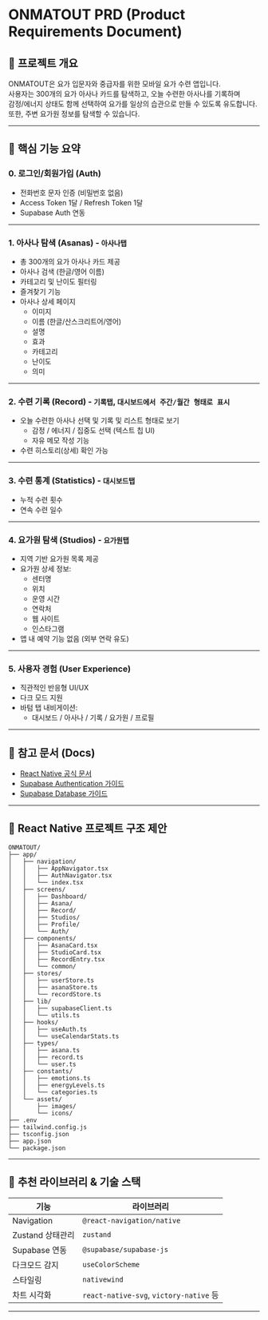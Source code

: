 # ONMATOUT PRD (Product Requirements Document)

## 🧘 프로젝트 개요

ONMATOUT은 요가 입문자와 중급자를 위한 모바일 요가 수련 앱입니다.  
사용자는 300개의 요가 아사나 카드를 탐색하고, 오늘 수련한 아사나를 기록하며  
감정/에너지 상태도 함께 선택하여 요가를 일상의 습관으로 만들 수 있도록 유도합니다.  
또한, 주변 요가원 정보를 탐색할 수 있습니다.

---

## 📌 핵심 기능 요약

### 0. 로그인/회원가입 (Auth)

- 전화번호 문자 인증 (비밀번호 없음)
- Access Token 1달 / Refresh Token 1달
- Supabase Auth 연동

---

### 1. 아사나 탐색 (Asanas) - `아사나탭`

- 총 300개의 요가 아사나 카드 제공
- 아사나 검색 (한글/영어 이름)
- 카테고리 및 난이도 필터링
- 즐겨찾기 기능
- 아사나 상세 페이지
  - 이미지
  - 이름 (한글/산스크리트어/영어)
  - 설명
  - 효과
  - 카테고리
  - 난이도
  - 의미

---

### 2. 수련 기록 (Record) - `기록탭`, `대시보드에서 주간/월간 형태로 표시`

- 오늘 수련한 아사나 선택 및 기록 및 리스트 형태로 보기
  - 감정 / 에너지 / 집중도 선택 (텍스트 칩 UI)
  - 자유 메모 작성 기능
- 수련 히스토리(상세) 확인 가능

---

### 3. 수련 통계 (Statistics) - `대시보드탭`

- 누적 수련 횟수
- 연속 수련 일수

---

### 4. 요가원 탐색 (Studios) - `요가원탭`

- 지역 기반 요가원 목록 제공
- 요가원 상세 정보:
  - 센터명
  - 위치
  - 운영 시간
  - 연락처
  - 웹 사이트
  - 인스타그램
- 앱 내 예약 기능 없음 (외부 연락 유도)

---

### 5. 사용자 경험 (User Experience)

- 직관적인 반응형 UI/UX
- 다크 모드 지원
- 바텀 탭 내비게이션:
  - 대시보드 / 아사나 / 기록 / 요가원 / 프로필

---

## 🔗 참고 문서 (Docs)

- [React Native 공식 문서](https://reactnative.dev/)
- [Supabase Authentication 가이드](https://supabase.com/docs/guides/auth)
- [Supabase Database 가이드](https://supabase.com/docs/guides/database)

---

## 📁 React Native 프로젝트 구조 제안

```
ONMATOUT/
├── app/
│   ├── navigation/
│   │   ├── AppNavigator.tsx
│   │   ├── AuthNavigator.tsx
│   │   └── index.tsx
│   ├── screens/
│   │   ├── Dashboard/
│   │   ├── Asana/
│   │   ├── Record/
│   │   ├── Studios/
│   │   ├── Profile/
│   │   └── Auth/
│   ├── components/
│   │   ├── AsanaCard.tsx
│   │   ├── StudioCard.tsx
│   │   ├── RecordEntry.tsx
│   │   └── common/
│   ├── stores/
│   │   ├── userStore.ts
│   │   ├── asanaStore.ts
│   │   └── recordStore.ts
│   ├── lib/
│   │   ├── supabaseClient.ts
│   │   └── utils.ts
│   ├── hooks/
│   │   ├── useAuth.ts
│   │   └── useCalendarStats.ts
│   ├── types/
│   │   ├── asana.ts
│   │   ├── record.ts
│   │   └── user.ts
│   ├── constants/
│   │   ├── emotions.ts
│   │   ├── energyLevels.ts
│   │   └── categories.ts
│   └── assets/
│       ├── images/
│       └── icons/
├── .env
├── tailwind.config.js
├── tsconfig.json
├── app.json
└── package.json
```

---

## 🧩 추천 라이브러리 & 기술 스택

| 기능             | 라이브러리                              |
| ---------------- | --------------------------------------- |
| Navigation       | `@react-navigation/native`              |
| Zustand 상태관리 | `zustand`                               |
| Supabase 연동    | `@supabase/supabase-js`                 |
| 다크모드 감지    | `useColorScheme`                        |
| 스타일링         | `nativewind`                            |
| 차트 시각화      | `react-native-svg`, `victory-native` 등 |

---
